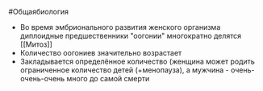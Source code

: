 #Общаябиология 
- Во время эмбрионального развития женского организма диплоидные предшественники "оогонии" многократно делятся [[Митоз]]
- Количество оогониев значительно возрастает
- Закладывается определённое количество (женщина может родить ограниченное количество детей (+менопауза), а мужчина - очень-очень-очень много до самой смерти
